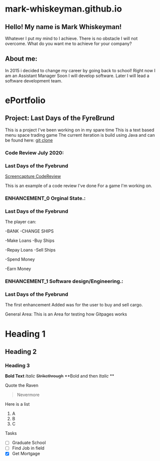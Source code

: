 # mark-whiskeyman.github.io

## Hello! My name is Mark Whiskeyman!
Whatever I put my mind to I achieve. 
There is no obstacle I will not overcome.
What do you want me to achieve for your company? 

## About me:

In 2015 i decided to change my career by going back to school!
Right now I am an Assistant Manager 
Soon I will develop software. 
Later I will lead a software development team. 

# ePortfolio
## Project: Last Days of the FyreBrund
This is a project I've been working on in my spare time 
This is a text based menu space trading game 
The current iteration is build using Java and can be found here:
[git clone](https://recursivefunction@bitbucket.org/recursivefunction/fyrebrund.git)

### Code Review July 2020: 
### Last Days of the Fyebrund
[Screencapture CodeReview](https://drive.google.com/file/d/1OrZgqBEq__totvvLUANpjs12Zg_7lT2x/view?usp=sharing)

This is an example of a code review I've done For a game I'm working on.

### ENHANCEMENT_0 Orginal State.: 
### Last Days of the Fyebrund
The player can:

  -BANK          -CHANGE SHIPS

  -Make Loans    -Buy Ships
  
  -Repay Loans   -Sell Ships
  
  -Spend Money
  
  -Earn Money

### ENHANCEMENT_1 Software design/Engineering.: 
### Last Days of the Fyebrund
  The first enhancement Added was for the user to buy and sell cargo. 



General Area:
This is an Area for testing how Gitpages works 

# Heading 1
## Heading 2
### Heading 3

**Bold Text**
_Italic_
~~Strikethrough~~
**Bold and then _Italic_ ** 

Quote the Raven
> Nevermore

Here is a list 
1) A
2) B
3) C

Tasks
-[ ] Graduate School
-[ ] Find Job in field 
-[x] Get Mortgage
